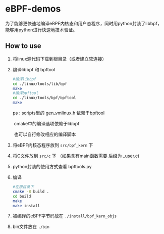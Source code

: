 # eBPF-demos 

为了能够更快速地编译eBPF内核态和用户态程序，同时用python封装了libbpf，能够用python进行快速地技术验证。

## How to use

1. 将linux源代码下载到根目录（或者建立软连接）

2. 编译libbpf 和 bpftool 

    ```sh
    #编译libbpf
    cd ./linux/tools/lib/bpf
    make 
    #编译bpftool
    cd ./linux/tools/bpf/bpftool
    make 
    ```

    ps : scripts里的 gen_vmlinux.h 依赖于bpftool 

    ​	   cmake中的编译选项依赖于libbpf

    ​       也可以自行修改相应的编译脚本

3. 将eBPF内核态程序放到 `src/bpf_kern` 下

4. 将C文件放到 `src/c` 下 （如果含有main函数需要 后缀为 _user.c) 

5. python封装的使用方式查看 bpftools.py 

6. 编译

    ```sh 
    #在根目录下
    cmake -B build .
    cd build 
    make 
    make install 
    ```

7. 被编译的eBPF字节码放在 `./install/bpf_kern_objs` 

8. bin文件放在 `./bin` 